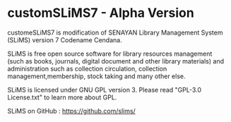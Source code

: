 customSLiMS7 - Alpha Version
============

customeSLiMS7 is modification of SENAYAN Library Management System (SLiMS) version 7 Codename Cendana.

SLiMS is free open source software for library resources management (such as books, journals, digital document and other library materials) and administration such as collection circulation, collection management,membership, stock taking and many other else.

SLiMS is licensed under GNU GPL version 3. Please read "GPL-3.0 License.txt"
to learn more about GPL.

SLiMS on GitHub : https://github.com/slims/
